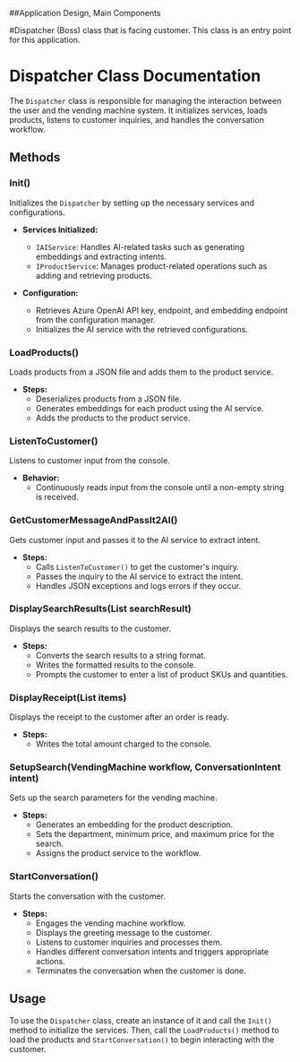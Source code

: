 ##Application Design, Main Components


#Dispatcher 
(Boss) class that is facing customer. This class is an entry point for this application.

# Dispatcher Class Documentation

The `Dispatcher` class is responsible for managing the interaction between the user and the vending machine system. It initializes services, loads products, listens to customer inquiries, and handles the conversation workflow.

## Methods

### Init()

Initializes the `Dispatcher` by setting up the necessary services and configurations.

- **Services Initialized:**
  - `IAIService`: Handles AI-related tasks such as generating embeddings and extracting intents.
  - `IProductService`: Manages product-related operations such as adding and retrieving products.

- **Configuration:**
  - Retrieves Azure OpenAI API key, endpoint, and embedding endpoint from the configuration manager.
  - Initializes the AI service with the retrieved configurations.

### LoadProducts()

Loads products from a JSON file and adds them to the product service.

- **Steps:**
  - Deserializes products from a JSON file.
  - Generates embeddings for each product using the AI service.
  - Adds the products to the product service.

### ListenToCustomer()

Listens to customer input from the console.

- **Behavior:**
  - Continuously reads input from the console until a non-empty string is received.

### GetCustomerMessageAndPassIt2AI()

Gets customer input and passes it to the AI service to extract intent.

- **Steps:**
  - Calls `ListenToCustomer()` to get the customer's inquiry.
  - Passes the inquiry to the AI service to extract the intent.
  - Handles JSON exceptions and logs errors if they occur.

### DisplaySearchResults(List<ProductSearchResult> searchResult)

Displays the search results to the customer.

- **Steps:**
  - Converts the search results to a string format.
  - Writes the formatted results to the console.
  - Prompts the customer to enter a list of product SKUs and quantities.

### DisplayReceipt(List<OrderItem> items)

Displays the receipt to the customer after an order is ready.

- **Steps:**
  - Writes the total amount charged to the console.

### SetupSearch(VendingMachine workflow, ConversationIntent intent)

Sets up the search parameters for the vending machine.

- **Steps:**
  - Generates an embedding for the product description.
  - Sets the department, minimum price, and maximum price for the search.
  - Assigns the product service to the workflow.

### StartConversation()

Starts the conversation with the customer.

- **Steps:**
  - Engages the vending machine workflow.
  - Displays the greeting message to the customer.
  - Listens to customer inquiries and processes them.
  - Handles different conversation intents and triggers appropriate actions.
  - Terminates the conversation when the customer is done.

## Usage

To use the `Dispatcher` class, create an instance of it and call the `Init()` method to initialize the services. Then, call the `LoadProducts()` method to load the products and `StartConversation()` to begin interacting with the customer.

